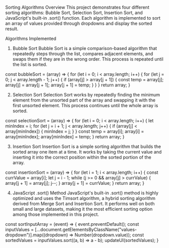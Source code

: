 Sorting Algorithms Overview
This project demonstrates four different sorting algorithms: Bubble Sort, Selection Sort, Insertion Sort, and JavaScript's built-in .sort() function. Each algorithm is implemented to sort an array of values provided through dropdowns and display the sorted result.

Algorithms Implemented
1. Bubble Sort
Bubble Sort is a simple comparison-based algorithm that repeatedly steps through the list, compares adjacent elements, and swaps them if they are in the wrong order. This process is repeated until the list is sorted.

const bubbleSort = (array) => {
  for (let i = 0; i < array.length; i++) {
    for (let j = 0; j < array.length - 1; j++) {
      if (array[j] > array[j + 1]) {
        const temp = array[j];
        array[j] = array[j + 1];
        array[j + 1] = temp;
      }
    }
  }
  return array;
}

2. Selection Sort
Selection Sort works by repeatedly finding the minimum element from the unsorted part of the array and swapping it with the first unsorted element. This process continues until the whole array is sorted.

const selectionSort = (array) => {
  for (let i = 0; i < array.length; i++) {
    let minIndex = i;
    for (let j = i + 1; j < array.length; j++) {
      if (array[j] < array[minIndex]) {
        minIndex = j;
      }
    }
    const temp = array[i];
    array[i] = array[minIndex];
    array[minIndex] = temp;
  }
  return array;
}

3. Insertion Sort
Insertion Sort is a simple sorting algorithm that builds the sorted array one item at a time. It works by taking the current value and inserting it into the correct position within the sorted portion of the array.


const insertionSort = (array) => {
  for (let i = 1; i < array.length; i++) {
    const currValue = array[i];
    let j = i - 1;
    while (j >= 0 && array[j] > currValue) {
      array[j + 1] = array[j];
      j--;
    }
    array[j + 1] = currValue;
  }
  return array;
}


 4. JavaScript .sort() Method
JavaScript's built-in .sort() method is highly optimized and uses the Timsort algorithm, a hybrid sorting algorithm derived from Merge Sort and Insertion Sort. It performs well on both small and large datasets, making it the most efficient sorting option among those implemented in this project.

const sortInputArray = (event) => {
  event.preventDefault();
  const inputValues = [...document.getElementsByClassName("values-dropdown")].map((dropdown) => Number(dropdown.value));
  const sortedValues = inputValues.sort((a, b) => a - b);
  updateUI(sortedValues);
}
